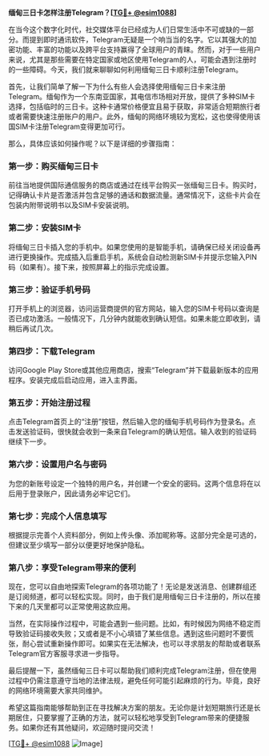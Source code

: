 **缅甸三日卡怎样注册Telegram？[[TG💪+ @esim1088](https://t.me/s/esim1088)]**

在当今这个数字化时代，社交媒体平台已经成为人们日常生活中不可或缺的一部分。而提到即时通讯软件，Telegram无疑是一个响当当的名字。它以其强大的加密功能、丰富的功能以及跨平台支持赢得了全球用户的青睐。然而，对于一些用户来说，尤其是那些需要在特定国家或地区使用Telegram的人，可能会遇到注册时的一些障碍。今天，我们就来聊聊如何利用缅甸三日卡顺利注册Telegram。

首先，让我们简单了解一下为什么有些人会选择使用缅甸三日卡来注册Telegram。缅甸作为一个东南亚国家，其电信市场相对开放，提供了多种SIM卡选择，包括临时的三日卡。这种卡通常价格便宜且易于获取，非常适合短期旅行者或者需要快速注册账户的用户。此外，缅甸的网络环境较为宽松，这也使得使用该国SIM卡注册Telegram变得更加可行。

那么，具体应该如何操作呢？以下是详细的步骤指南：

### **第一步：购买缅甸三日卡**
前往当地提供国际通信服务的商店或通过在线平台购买一张缅甸三日卡。购买时，记得确认卡片是否激活并包含足够的通话和数据流量。通常情况下，这些卡片会在包装内附带说明书以及SIM卡安装说明。

### **第二步：安装SIM卡**
将缅甸三日卡插入您的手机中。如果您使用的是智能手机，请确保已经关闭设备再进行更换操作。完成插入后重启手机，系统会自动检测新SIM卡并提示您输入PIN码（如果有）。接下来，按照屏幕上的指示完成设置。

### **第三步：验证手机号码**
打开手机上的浏览器，访问运营商提供的官方网站，输入您的SIM卡号码以查询是否已成功激活。一般情况下，几分钟内就能收到确认短信。如果未能立即收到，请稍后再试几次。

### **第四步：下载Telegram**
访问Google Play Store或其他应用商店，搜索“Telegram”并下载最新版本的应用程序。安装完成后启动应用，进入主界面。

### **第五步：开始注册过程**
点击Telegram首页上的“注册”按钮，然后输入您的缅甸手机号码作为登录名。点击发送验证码，很快就会收到一条来自Telegram的确认短信。输入收到的验证码继续下一步。

### **第六步：设置用户名与密码**
为您的新账号设定一个独特的用户名，并创建一个安全的密码。这两个信息将在以后用于登录账户，因此请务必牢记它们。

### **第七步：完成个人信息填写**
根据提示完善个人资料部分，例如上传头像、添加昵称等。这部分完全是可选的，但建议至少填写一部分以便更好地保护隐私。

### **第八步：享受Telegram带来的便利**
现在，您可以自由地探索Telegram的各项功能了！无论是发送消息、创建群组还是订阅频道，都可以轻松实现。同时，由于我们是用缅甸三日卡注册的，所以在接下来的几天里都可以正常使用这款应用。

当然，在实际操作过程中，可能会遇到一些问题。比如，有时候因为网络不稳定而导致验证码接收失败；又或者是不小心填错了某些信息。遇到这些问题时不要慌张，耐心尝试重新操作即可。如果实在无法解决，也可以寻求朋友的帮助或者联系Telegram官方客服寻求进一步指导。

最后提醒一下，虽然缅甸三日卡可以帮助我们顺利完成Telegram注册，但在使用过程中仍需注意遵守当地的法律法规，避免任何可能引起麻烦的行为。毕竟，良好的网络环境需要大家共同维护。

希望这篇指南能够帮助到正在寻找解决方案的朋友。无论你是计划短期旅行还是长期居住，只要掌握了正确的方法，就可以轻松地享受到Telegram带来的便捷服务。如果你还有其他疑问，欢迎随时提问交流！

[[TG💪+ @esim1088](https://t.me/s/esim1088) ![Image](https://i.postimg.cc/4NQfJmqS/Snipaste-2025-05-13-00-14-12.png)]